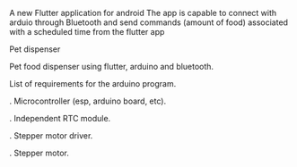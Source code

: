 A new Flutter application for android The app is capable to connect with arduio through 
Bluetooth and send commands (amount of food) associated with a scheduled time from the flutter app

Pet dispenser

Pet food dispenser using flutter, arduino and bluetooth.

List of requirements for the arduino program.

. Microcontroller (esp, arduino board, etc).

. Independent RTC module.

. Stepper motor driver.

. Stepper motor.
